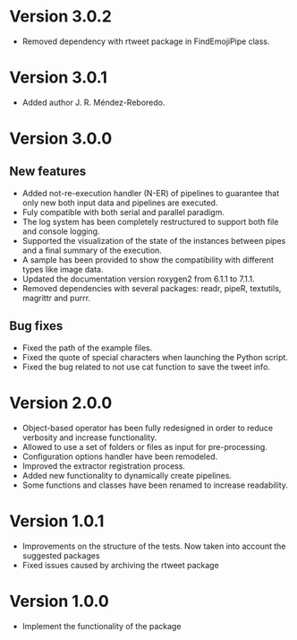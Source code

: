 #  Version 3.0.2

- Removed dependency with rtweet package in FindEmojiPipe class.

#  Version 3.0.1

- Added author J. R. Méndez-Reboredo.

#  Version 3.0.0

## New features

- Added not-re-execution handler (N-ER) of pipelines to guarantee that only new both input data and pipelines are executed.
- Fuly compatible with both serial and parallel paradigm.
- The log system has been completely restructured to support both file and console logging. 
- Supported the visualization of the state of the instances between pipes and a final summary of the execution.
- A sample has been provided to show the compatibility with different types like image data.
- Updated the documentation version roxygen2 from 6.1.1 to 7.1.1.
- Removed dependencies with several packages: readr, pipeR, textutils, magrittr and purrr.

## Bug fixes
- Fixed the path of the example files.
- Fixed the quote of special characters when launching the Python script.
- Fixed the bug related to not use cat function to save the tweet info.

#  Version 2.0.0

- Object-based operator has been fully redesigned in order to reduce verbosity and increase functionality.
- Allowed to use a set of folders or files as input for pre-processing.
- Configuration options handler have been remodeled.
- Improved the extractor registration process.
- Added new functionality to dynamically create pipelines.
- Some functions and classes have been renamed to increase readability.
  
#  Version 1.0.1

- Improvements on the structure of the tests. Now taken into account the suggested packages
- Fixed issues caused by archiving the rtweet package

#  Version 1.0.0

- Implement the functionality of the package

